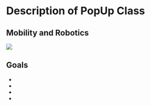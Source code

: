 # Description of PopUp Class


## Mobility and Robotics
![](https://image.slidesharecdn.com/arduino-lecture-3-making-things-move-and-avr-programming-1206641955698649-3/95/arduino-lecture-3-making-things-move-and-avr-programming-2-728.jpg?cb=1206613156)

## Goals
   *
   *
   *
   *
